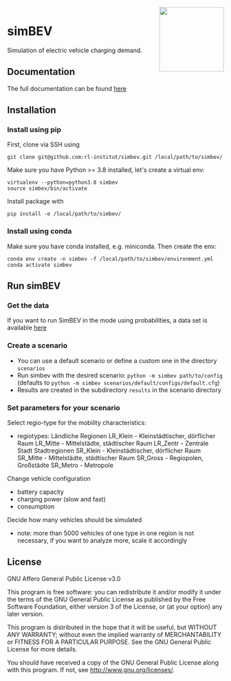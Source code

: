<img align="right" width="150" src="https://github.com/rl-institut/simbev/blob/master/docs/img/rli_logo.png">

# simBEV

Simulation of electric vehicle charging demand.

## Documentation

The full documentation can be found [here](https://simbev.readthedocs.io/en/latest/)

## Installation

### Install using pip

First, clone via SSH using

    git clone git@github.com:rl-institut/simbev.git /local/path/to/simbev/

Make sure you have Python >= 3.8 installed, let's create a virtual env:

    virtualenv --python=python3.8 simbev
    source simbev/bin/activate

Install package with

    pip install -e /local/path/to/simbev/

### Install using conda

Make sure you have conda installed, e.g. miniconda. Then create the env:
    
    conda env create -n simbev -f /local/path/to/simbev/environment.yml
    conda activate simbev

## Run simBEV

### Get the data
If you want to run SimBEV in the mode using probabilities, a data set is available [here](https://zenodo.org/record/7609683)

### Create a scenario
- You can use a default scenario or define a custom one in the directory `scenarios`
- Run simbev with the desired scenario: `python -m simbev path/to/config`
  (defaults to `python -m simbev scenarios/default/configs/default.cfg`)
- Results are created in the subdirectory `results` in the scenario directory

### Set parameters for your scenario

Select regio-type for the mobility characteristics:
- regiotypes:
Ländliche Regionen
LR_Klein - Kleinstädtischer, dörflicher Raum
LR_Mitte - Mittelstädte, städtischer Raum
LR_Zentr - Zentrale Stadt
Stadtregionen
SR_Klein - Kleinstädtischer, dörflicher Raum
SR_Mitte - Mittelstädte, städtischer Raum
SR_Gross - Regiopolen, Großstädte
SR_Metro - Metropole

Change vehicle configuration
- battery capacity
- charging power (slow and fast)
- consumption

Decide how many vehicles should be simulated
- note: more than 5000 vehicles of one type in one region is not necessary, if you want to analyze more, scale it accordingly

## License

GNU Affero General Public License v3.0

This program is free software: you can redistribute it and/or modify
it under the terms of the GNU General Public License as published by
the Free Software Foundation, either version 3 of the License, or
(at your option) any later version.

This program is distributed in the hope that it will be useful,
but WITHOUT ANY WARRANTY; without even the implied warranty of
MERCHANTABILITY or FITNESS FOR A PARTICULAR PURPOSE.  See the
GNU General Public License for more details.

You should have received a copy of the GNU General Public License
along with this program.  If not, see <http://www.gnu.org/licenses/>.
